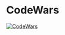 # CodeWars

[![CodeWars](https://www.codewars.com/users/CarlosCastanedaDev/badges/large)](https://www.codewars.com/users/CarlosCastanedaDev)
